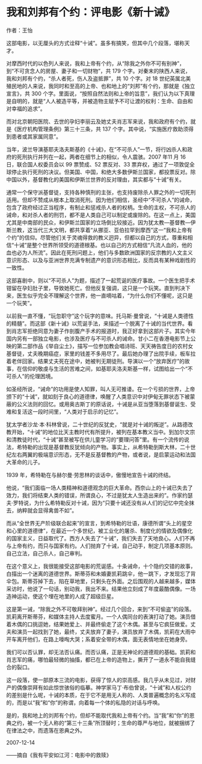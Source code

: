 # 我和刘邦有个约：评电影《新十诫》

作者：王怡

这部电影，以无厘头的方式诠释“十诫”。虽多有搞笑，但其中几个段落，堪称天才。

对摩西时代的以色列人来说，我和上帝有个约，从“除我之外你不可有别神”，到“不可贪念人的房屋、妻子和一切财物”，共 179 个字。对秦末的陕西人来说，我和刘邦有个约，“杀人者死，伤人及盗抵罪”，共 10 个字。对 18 世纪英属北美殖民地的人来说，我同时和至高的上帝、也和地上的“刘邦”有个约，那就是《独立宣言》，共 300 个字。里面说，“按照自然法则和上帝的旨意”，我们认为以下真理是自明的，就是“人人被造平等，并被造物主赋予不可让渡的权利：生命、自由和对幸福的追求”。

而对北京朝阳医院、去世的孕妇李丽云及她丈夫肖志军来说，我和政府有个约，就是《医疗机构管理条例》第三十三条，共 137 个字。其中说，“实施医疗救助须得到患者或其家属同意”。

当年，波兰导演基耶夫洛夫斯基的《十诫》，在“不可杀人”一节，将行凶杀人和政府的死刑执行并列在一起，两者在细节上的相似，令人震骇。2007 年11 月 16 日，联合国人权委员会以 99 票赞成、52 票反对、33 票弃权，通过了一项敦促全球停止执行死刑的决议。但美国、中国，和绝大多数伊斯兰国家，都投票反对。除中国以外，基督教化的美国和伊斯兰世界的反对理由，其实都与“十诫”有关。

通常一个保守派基督徒，支持各种慎刑的主张，也支持废除杀人罪之外的一切死刑适用。但却不赞成从根本上取消死刑。因为他们相信，圣经中“不可杀人”的诫命，包含了政府经过正当程序，有制止和惩戒杀人者的权柄。生命的主权，不可杀人的诫命，和对杀人者的刑罚，都不是人类自己可以制定或废除的。在这一点上，美国尤其是中南部的民众，和伊斯兰国家的立场倒比较接近。因为犹太教—基督教—伊斯兰教，这当代三大文明，都共享着“从挪亚、亚伯拉罕到摩西”这一“我和上帝有个约”的信仰。尽管他们关于灵魂得救的教义迥异，但都以自己的方式，尊重和相信“十诫”是整个世界所领受的道德根基。也以自己的方式相信“凡流人血的，他的血也必为人所流”。因此在死刑问题上，他们与多数欧洲国家的反宗教的人文主义意识形态、以及与亚洲世界充满专制遗产的意识形态相比，反而具有某种戏剧性的一致性。

这部喜剧中，则以“不可杀人”为题，描述了一起荒诞的医疗事故。一个医生把手术钳留在孕妇肚子里，导致她死亡。但他反复强调，这只是一个玩笑。直到判决下来，医生似乎完全不理解这个世界，他一直嘀咕着，“为什么你们不懂呢，这只是一个玩笑”。

以前我一直不懂，“玩忽职守”这个玩字的意味。托马斯·曼曾说，“十诫是人类德性的精髓”。而这部《新十诫》以荒诞手法，来描述一个脱离了十诫的当代世界。看到肖志军拒绝同意为妻子作剖腹产手术的报道时，我正好拿到这部片子。其实今年国内另有一部独立电影，也涉及医疗与不可杀人的诫命。甘小二在香港电影节上公映的第二部作品《举自尘土》，描写一位参加教会唱诗班、天天祷告度日的农村女基督徒，丈夫晚期癌症，家里的钱差不多用尽了。最后她办理了出院手续，板车拉着老伴回家。结果丈夫死在途中，她被判无期徒刑。导演以一个“放弃医疗”的故事，在信仰的敬虔与生活的苦难之间，如基耶夫洛夫斯基一样，试图给出一个“不可杀人”的伦理困境。

如圣经所说，“诫命”的功用是使人知罪，叫人无可推诿。在一个亏损的世界，上帝颁下的“十诫”，就如刻于良心的道德律，唤醒了人类意识中对伊甸无罪状态下被蒙蔽的公义法则的回忆。或用奥古斯丁的原话说，十诫是从亚当堕落到基督诞生、受难和复活这一段时间里，“人类对于启示的记忆”。

犹太学者沙龙·本·科林曾说，二十世纪的反犹史，“就是对十诫的叛逆”。从路德改教开始，“十诫”的地位比天主教时代有所提升，被列在基本教义当中。到加尔文宗和清教徒时代，“十诫”甚至被写在供儿童学习的“要理问答”里。有一个流传的说法，希特勒的出现是基督教反犹倾向的产物。事实上，从希特勒到斯大林，二十世纪左右两翼的极端意识形态，无不是反基督教的产物，或者说，是启蒙运动和法国大革命的儿子。

1939 年，希特勒在与赫尔曼·劳思林的谈话中，傲慢地宣告十诫的终结。

他说，“我们面临一场人类精神和道德观念的巨大革命。西奈山上的十诫已失去了效力，我们将结束人类的错误，所谓良心，不过是犹太人生造出来的”。作家约瑟夫·罗特说，为什么希特勒反对十诫，因为“只要十诫还没有从人们的记忆中完全抹去，纳粹就会显得禽兽不如”。

而从“全世界无产阶级联合起来”的宣言，到希特勒的壮语，康德所谓“头上的星空和心里的道德律”，在最近一个多世纪，被工业化的屠杀、制度化的情欲及偶像化的国家主义，日益取代了。西方人失去了“十诫”，我们失去了天地良心。人们不再与上帝有约，而只与国家有约。人们抛弃了十诫，自己动手，制定几项基本原则。自己立法，自己杀人，自己审判。

在这个意义上，我很能接受这部电影的荒诞感。十条诫命，十个隐约交错的故事，白描出一个迷离的道德世界。斯蒂芬和未婚妻凯莉跳伞，他一跳下，才发现忘了背伞包。斯蒂芬掉下去，陷在草地里，只剩头在外面。之后围观的人越来越多，媒体采访时，他说了一句话，别动我，我出不来。结果他立刻成了年度最酷偶像。一场造神运动，使这个埋在地里的人成了超级巨星。

这是第一诫，“除我之外不可敬拜别神”。经过几个回合，来到“不可偷盗”的段落。凯莉离开斯蒂芬，和媒体主持人去度蜜月。一个人偶同台的表演打动了她。演员借着木偶的口挑逗她，结果她爱上、并最终偷走了这个木偶。甚至与它疯狂做爱。丈夫和演员一起找到了她，最终，丈夫放弃了妻子，演员放弃了木偶，凯莉在大雨中开车离开他们，在路上嚎啕大哭；系着安全带的木偶，面无表情地坐在她身旁。

我们可以否认罪，却无法否认痛。而否认痛，正是无神论的道德观的基础。凯莉和肖志军的痛，哪怕最轻微的抽搐，都已在上帝的造物上，撕开了一道永不能自我缝合的裂口。

这一段落，使一部原本三流的电影，获得了惊人的崇高感。我几乎从未见过，对财产的偶像崇拜有如此惊世骇俗的临摹。神学家马丁·布伯曾说，“十诫”和人权公约的差别是什么呢，十诫的本质，在于它不是用无人称的、人类普遍概念的名义写成的，而是以“我”和“你”的称谓，向着每一个体的私隐的对话与呼唤。

是的，我和地上的刘邦有个约，但却不能取代我和上帝有个约。当“我”和“你”的恩典之约，被一个无人称的“第三十三条”所顶替时；生命的尊严与地位，就被捆绑了在律法之中，而遗落在恩典之外。

 

2007-12-14

——摘自《我有平安如江河：电影中的救赎》
